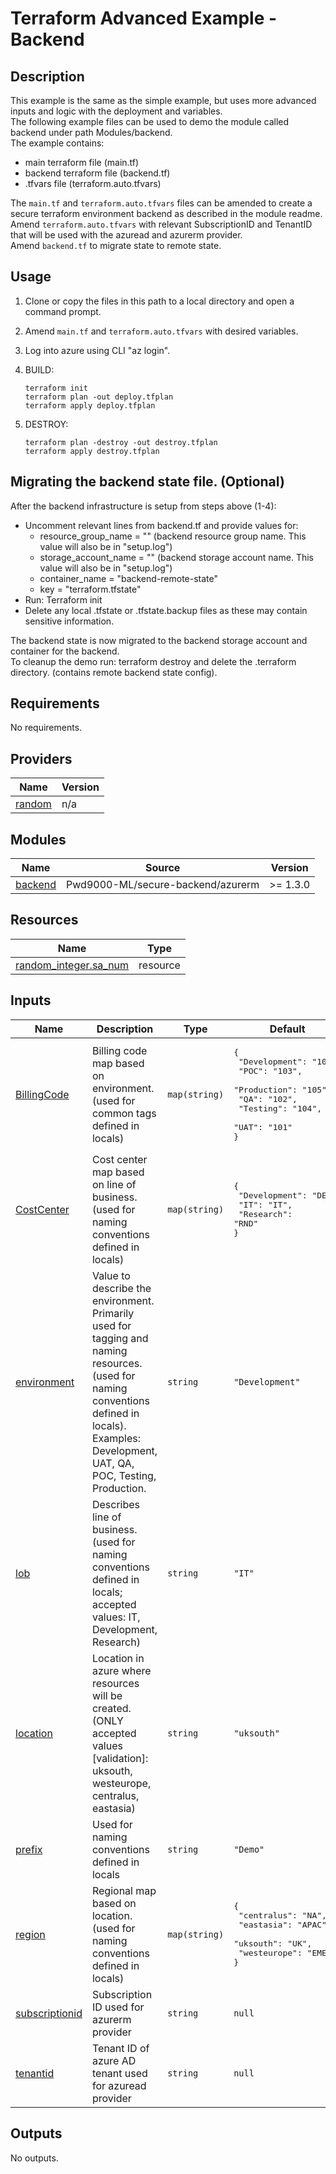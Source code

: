 # Terraform Advanced Example - Backend

## Description

This example is the same as the simple example, but uses more advanced inputs and logic with the deployment and variables.  
The following example files can be used to demo the module called backend under path Modules/backend.  
The example contains:  

- main terraform file (main.tf)
- backend terraform file (backend.tf)
- .tfvars file (terraform.auto.tfvars)  

The `main.tf` and `terraform.auto.tfvars` files can be amended to create a secure terraform environment backend as described in the module readme.  
Amend `terraform.auto.tfvars` with relevant SubscriptionID and TenantID that will be used with the azuread and azurerm provider.  
Amend `backend.tf` to migrate state to remote state.  

## Usage

1. Clone or copy the files in this path to a local directory and open a command prompt.
2. Amend `main.tf` and `terraform.auto.tfvars` with desired variables.
3. Log into azure using CLI "az login".
4. BUILD:

    ```hcl
    terraform init
    terraform plan -out deploy.tfplan
    terraform apply deploy.tfplan
    ```

5. DESTROY:

    ```hcl
    terraform plan -destroy -out destroy.tfplan
    terraform apply destroy.tfplan
    ```

## Migrating the backend state file. (Optional)

After the backend infrastructure is setup from steps above (1-4):  

- Uncomment relevant lines from backend.tf and provide values for:
  - resource_group_name = "" (backend resource group name. This value will also be in "setup.log")
  - storage_account_name = "" (backend storage account name. This value will also be in "setup.log")
  - container_name = "backend-remote-state"
  - key = "terraform.tfstate"
- Run: Terraform init
- Delete any local .tfstate or .tfstate.backup files as these may contain sensitive information.

The backend state is now migrated to the backend storage account and container for the backend.  
To cleanup the demo run: terraform destroy and delete the .terraform directory. (contains remote backend state config).  

<!-- BEGIN_TF_DOCS -->
## Requirements

No requirements.

## Providers

| Name | Version |
|------|---------|
| <a name="provider_random"></a> [random](#provider\_random) | n/a |

## Modules

| Name | Source | Version |
|------|--------|---------|
| <a name="module_backend"></a> [backend](#module\_backend) | Pwd9000-ML/secure-backend/azurerm | >= 1.3.0 |

## Resources

| Name | Type |
|------|------|
| [random_integer.sa_num](https://registry.terraform.io/providers/hashicorp/random/latest/docs/resources/integer) | resource |

## Inputs

| Name | Description | Type | Default | Required |
|------|-------------|------|---------|:--------:|
| <a name="input_BillingCode"></a> [BillingCode](#input\_BillingCode) | Billing code map based on environment. (used for common tags defined in locals) | `map(string)` | <pre>{<br/>  "Development": "100",<br/>  "POC": "103",<br/>  "Production": "105",<br/>  "QA": "102",<br/>  "Testing": "104",<br/>  "UAT": "101"<br/>}</pre> | no |
| <a name="input_CostCenter"></a> [CostCenter](#input\_CostCenter) | Cost center map based on line of business. (used for naming conventions defined in locals) | `map(string)` | <pre>{<br/>  "Development": "DEV",<br/>  "IT": "IT",<br/>  "Research": "RND"<br/>}</pre> | no |
| <a name="input_environment"></a> [environment](#input\_environment) | Value to describe the environment. Primarily used for tagging and naming resources. (used for naming conventions defined in locals). Examples: Development, UAT, QA, POC, Testing, Production. | `string` | `"Development"` | no |
| <a name="input_lob"></a> [lob](#input\_lob) | Describes line of business. (used for naming conventions defined in locals; accepted values: IT, Development, Research) | `string` | `"IT"` | no |
| <a name="input_location"></a> [location](#input\_location) | Location in azure where resources will be created. (ONLY accepted values [validation]: uksouth, westeurope, centralus, eastasia) | `string` | `"uksouth"` | no |
| <a name="input_prefix"></a> [prefix](#input\_prefix) | Used for naming conventions defined in locals | `string` | `"Demo"` | no |
| <a name="input_region"></a> [region](#input\_region) | Regional map based on location. (used for naming conventions defined in locals) | `map(string)` | <pre>{<br/>  "centralus": "NA",<br/>  "eastasia": "APAC",<br/>  "uksouth": "UK",<br/>  "westeurope": "EMEA"<br/>}</pre> | no |
| <a name="input_subscriptionid"></a> [subscriptionid](#input\_subscriptionid) | Subscription ID used for azurerm provider | `string` | `null` | no |
| <a name="input_tenantid"></a> [tenantid](#input\_tenantid) | Tenant ID of azure AD tenant used for azuread provider | `string` | `null` | no |

## Outputs

No outputs.
<!-- END_TF_DOCS -->